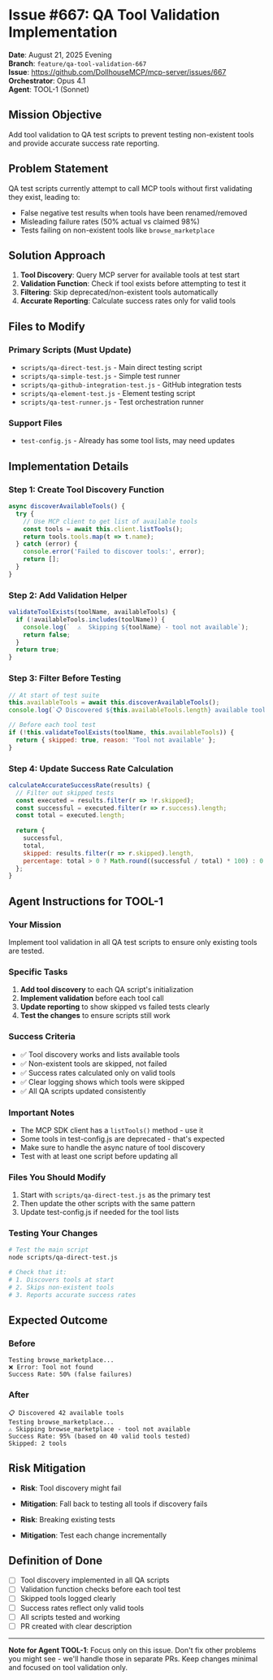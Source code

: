 # Issue #667: QA Tool Validation Implementation

**Date**: August 21, 2025 Evening  
**Branch**: `feature/qa-tool-validation-667`  
**Issue**: https://github.com/DollhouseMCP/mcp-server/issues/667  
**Orchestrator**: Opus 4.1  
**Agent**: TOOL-1 (Sonnet)  

## Mission Objective

Add tool validation to QA test scripts to prevent testing non-existent tools and provide accurate success rate reporting.

## Problem Statement

QA test scripts currently attempt to call MCP tools without first validating they exist, leading to:
- False negative test results when tools have been renamed/removed
- Misleading failure rates (50% actual vs claimed 98%)
- Tests failing on non-existent tools like `browse_marketplace`

## Solution Approach

1. **Tool Discovery**: Query MCP server for available tools at test start
2. **Validation Function**: Check if tool exists before attempting to test it
3. **Filtering**: Skip deprecated/non-existent tools automatically
4. **Accurate Reporting**: Calculate success rates only for valid tools

## Files to Modify

### Primary Scripts (Must Update)
- `scripts/qa-direct-test.js` - Main direct testing script
- `scripts/qa-simple-test.js` - Simple test runner
- `scripts/qa-github-integration-test.js` - GitHub integration tests
- `scripts/qa-element-test.js` - Element testing script
- `scripts/qa-test-runner.js` - Test orchestration runner

### Support Files
- `test-config.js` - Already has some tool lists, may need updates

## Implementation Details

### Step 1: Create Tool Discovery Function
```javascript
async discoverAvailableTools() {
  try {
    // Use MCP client to get list of available tools
    const tools = await this.client.listTools();
    return tools.tools.map(t => t.name);
  } catch (error) {
    console.error('Failed to discover tools:', error);
    return [];
  }
}
```

### Step 2: Add Validation Helper
```javascript
validateToolExists(toolName, availableTools) {
  if (!availableTools.includes(toolName)) {
    console.log(`  ⚠️  Skipping ${toolName} - tool not available`);
    return false;
  }
  return true;
}
```

### Step 3: Filter Before Testing
```javascript
// At start of test suite
this.availableTools = await this.discoverAvailableTools();
console.log(`📋 Discovered ${this.availableTools.length} available tools`);

// Before each tool test
if (!this.validateToolExists(toolName, this.availableTools)) {
  return { skipped: true, reason: 'Tool not available' };
}
```

### Step 4: Update Success Rate Calculation
```javascript
calculateAccurateSuccessRate(results) {
  // Filter out skipped tests
  const executed = results.filter(r => !r.skipped);
  const successful = executed.filter(r => r.success).length;
  const total = executed.length;
  
  return {
    successful,
    total,
    skipped: results.filter(r => r.skipped).length,
    percentage: total > 0 ? Math.round((successful / total) * 100) : 0
  };
}
```

## Agent Instructions for TOOL-1

### Your Mission
Implement tool validation in all QA test scripts to ensure only existing tools are tested.

### Specific Tasks
1. **Add tool discovery** to each QA script's initialization
2. **Implement validation** before each tool call
3. **Update reporting** to show skipped vs failed tests clearly
4. **Test the changes** to ensure scripts still work

### Success Criteria
- ✅ Tool discovery works and lists available tools
- ✅ Non-existent tools are skipped, not failed
- ✅ Success rates calculated only on valid tools
- ✅ Clear logging shows which tools were skipped
- ✅ All QA scripts updated consistently

### Important Notes
- The MCP SDK client has a `listTools()` method - use it
- Some tools in test-config.js are deprecated - that's expected
- Make sure to handle the async nature of tool discovery
- Test with at least one script before updating all

### Files You Should Modify
1. Start with `scripts/qa-direct-test.js` as the primary test
2. Then update the other scripts with the same pattern
3. Update test-config.js if needed for the tool lists

### Testing Your Changes
```bash
# Test the main script
node scripts/qa-direct-test.js

# Check that it:
# 1. Discovers tools at start
# 2. Skips non-existent tools
# 3. Reports accurate success rates
```

## Expected Outcome

### Before
```
Testing browse_marketplace...
❌ Error: Tool not found
Success Rate: 50% (false failures)
```

### After  
```
📋 Discovered 42 available tools
Testing browse_marketplace...
⚠️ Skipping browse_marketplace - tool not available
Success Rate: 95% (based on 40 valid tools tested)
Skipped: 2 tools
```

## Risk Mitigation

- **Risk**: Tool discovery might fail
- **Mitigation**: Fall back to testing all tools if discovery fails

- **Risk**: Breaking existing tests
- **Mitigation**: Test each change incrementally

## Definition of Done

- [ ] Tool discovery implemented in all QA scripts
- [ ] Validation function checks before each tool test
- [ ] Skipped tools logged clearly
- [ ] Success rates reflect only valid tools
- [ ] All scripts tested and working
- [ ] PR created with clear description

---

**Note for Agent TOOL-1**: Focus only on this issue. Don't fix other problems you might see - we'll handle those in separate PRs. Keep changes minimal and focused on tool validation only.